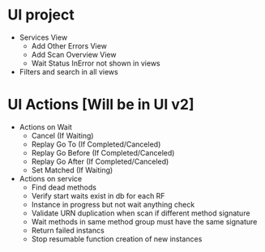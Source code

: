 ﻿# UI project
* Services View
	* Add Other Errors View
	* Add Scan Overview View
	* Wait Status InError not shown in views
* Filters and search in all views
	


# UI Actions [Will be in UI v2]
* Actions on Wait 
	* Cancel (If Waiting)
	* Replay Go To (If Completed/Canceled)
	* Replay Go Before (If Completed/Canceled)
	* Replay Go After (If Completed/Canceled)
	* Set Matched (If Waiting)
* Actions on service
	* Find dead methods
	* Verify start waits exist in db for each RF
	* Instance in progress but not wait anything check
	* Validate URN duplication when scan if different method signature
	* Wait methods in same method group must have the same signature
	* Return failed instancs
	* Stop resumable function creation of new instances